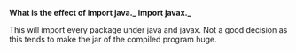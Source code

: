 **What is the effect of
import java._
import javax._**

This will import every package under java and javax.
Not a good decision as this tends to make the jar of the compiled program huge.